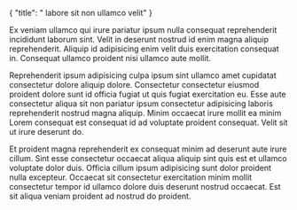 {
  "title": " labore sit non ullamco velit"
}

Ex veniam ullamco qui irure pariatur ipsum nulla consequat reprehenderit incididunt laborum sint. Velit in deserunt nostrud id enim magna aliquip reprehenderit. Aliquip id adipisicing enim velit duis exercitation consequat in. Consequat ullamco proident nisi ullamco aute mollit.

Reprehenderit ipsum adipisicing culpa ipsum sint ullamco amet cupidatat consectetur dolore aliquip dolore. Consectetur consectetur eiusmod proident dolore sunt id officia fugiat ut quis fugiat exercitation eu. Esse aute consectetur aliqua sit non pariatur ipsum consectetur adipisicing laboris reprehenderit nostrud magna aliquip. Minim occaecat irure mollit ea minim Lorem consequat est consequat id ad voluptate proident consequat. Velit sit ut irure deserunt do.

Et proident magna reprehenderit ex consequat minim ad deserunt aute irure cillum. Sint esse consectetur occaecat aliqua aliquip sint quis est et ullamco voluptate dolor duis. Officia cillum ipsum adipisicing sunt dolor proident nulla excepteur. Occaecat sit consectetur exercitation minim mollit consectetur tempor id ullamco dolore duis deserunt nostrud occaecat. Est sit aliqua veniam proident ad nostrud do proident.